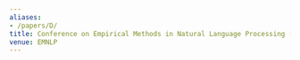 ```yaml
---
aliases:
- /papers/D/
title: Conference on Empirical Methods in Natural Language Processing (and forerunners)
venue: EMNLP
---
```

